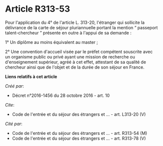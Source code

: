 # Article R313-53

Pour l'application du 4° de l'article L. 313-20, l'étranger qui sollicite la délivrance de la carte de séjour pluriannuelle
portant la mention “ passeport talent-chercheur ” présente en outre à l'appui de sa demande : 

1° Un diplôme au moins équivalent au master ; 

2° Une convention d'accueil visée par le préfet compétent souscrite avec un organisme public ou privé ayant une mission de
recherche ou d'enseignement supérieur, agréé à cet effet, attestant de sa qualité de chercheur ainsi que de l'objet et de la
durée de son séjour en France.

**Liens relatifs à cet article**

_Créé par_:

  - Décret n°2016-1456 du 28 octobre 2016 - art. 10

_Cite_:

  - Code de l'entrée et du séjour des étrangers et ... - art. L313-20 (V)

_Cité par_:

  - Code de l'entrée et du séjour des étrangers et ... - art. R313-54 (M)
  - Code de l'entrée et du séjour des étrangers et ... - art. R313-78 (V)
